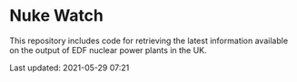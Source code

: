 # Nuke Watch

This repository includes code for retrieving the latest information available on the output of EDF nuclear power plants in the UK.

Last updated: 2021-05-29 07:21